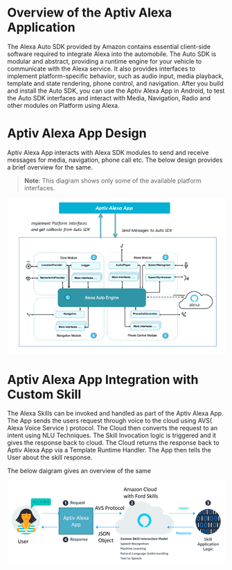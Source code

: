 # Overview of the Aptiv Alexa Application

The Alexa Auto SDK provided by Amazon contains essential client-side software required to integrate Alexa into the automobile. The Auto SDK is modular and abstract, providing a runtime engine for your vehicle to communicate with the Alexa service. It also provides interfaces to implement platform-specific behavior, such as audio input, media playback, template and state rendering, phone control, and navigation. After you build and install the Auto SDK, you can use the Aptiv Alexa App in Android, to test the Auto SDK interfaces and interact with Media, Navigation, Radio and other modules on Platform using Alexa.

# Aptiv Alexa App Design

Aptiv Alexa App interacts with Alexa SDK modules to send and receive messages for media, navigation, phone call etc. The below design provides a brief overview for the same.

> **Note**: This diagram shows only some of the available platform interfaces.

<img src="aptiv_alexa_app_architecture.png" />
</p>
</details>

# Aptiv Alexa App Integration with Custom Skill

The Alexa Skills can be invoked and handled as part of the Aptiv Alexa App. The App sends the users request through voice to the cloud using AVS( Alexa Voice Service ) protocol. The Cloud then converts the request to an intent using NLU Techniques. The Skill Invocation logic is triggered and it gives the response back to cloud. The Cloud returns the response back to Aptiv Alexa App via a Template Runtime Handler. The App then tells the User about the skill response.

The below daigram gives an overview of the same

<img src="aptiv_alexa_skill.png" />
</p>
</details>


  
